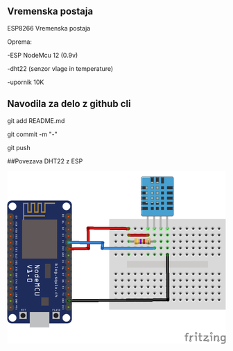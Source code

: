 ## Vremenska postaja 

ESP8266 Vremenska postaja

Oprema:

-ESP NodeMcu 12 (0.9v)

-dht22 (senzor vlage in temperature)

-upornik 10K

## Navodila za delo z github cli

git add README.md

git commit -m "-"

git push

##Povezava DHT22 z ESP

![alt text](https://github.com/dkmet/weather-station/blob/master/images/nodeMcu_dht22.png)

